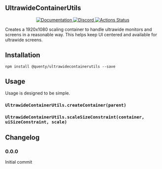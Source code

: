 ## UltrawideContainerUtils
<div align="center">
  <a href="http://quenty.github.io/api/">
    <img src="https://img.shields.io/badge/docs-website-green.svg" alt="Documentation" />
  </a>
  <a href="https://discord.gg/mhtGUS8">
    <img src="https://img.shields.io/badge/discord-nevermore-blue.svg" alt="Discord" />
  </a>
  <a href="https://github.com/Quenty/NevermoreEngine/actions">
    <img src="https://github.com/Quenty/NevermoreEngine/workflows/luacheck/badge.svg" alt="Actions Status" />
  </a>
</div>

Creates a 1920x1080 scaling container to handle ultrawide monitors and screens in a reasonable way. This helps keep UI centered and available for ultrawide screens.

## Installation
```
npm install @quenty/ultrawidecontainerutils --save
```

## Usage
Usage is designed to be simple.

### `UltrawideContainerUtils.createContainer(parent)`

### `UltrawideContainerUtils.scaleSizeConstraint(container, uiSizeConstraint, scale)`


## Changelog

### 0.0.0
Initial commit
